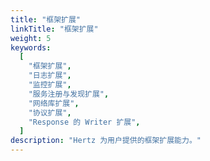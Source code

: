 ```yaml
---
title: "框架扩展"
linkTitle: "框架扩展"
weight: 5
keywords:
  [
    "框架扩展",
    "日志扩展",
    "监控扩展",
    "服务注册与发现扩展",
    "网络库扩展",
    "协议扩展",
    "Response 的 Writer 扩展",
  ]
description: "Hertz 为用户提供的框架扩展能力。"
---
```

